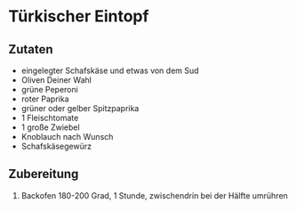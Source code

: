 # Türkischer Eintopf

## Zutaten

* eingelegter Schafskäse und etwas von dem Sud
* Oliven Deiner Wahl
* grüne Peperoni
* roter Paprika
* grüner oder gelber Spitzpaprika
* 1 Fleischtomate
* 1 große Zwiebel
* Knoblauch nach Wunsch
* Schafskäsegewürz

## Zubereitung

1. Backofen 180-200 Grad, 1 Stunde, zwischendrin bei der Hälfte umrühren

